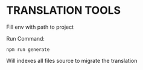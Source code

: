 # TRANSLATION TOOLS

Fill env with path to project

Run Command:
```
npm run generate
```

Will indexes all files source to migrate the translation